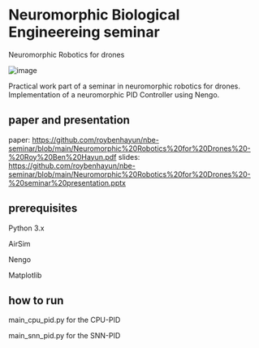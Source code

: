 # Neuromorphic Biological Engineereing seminar
Neuromorphic Robotics for drones

![image](https://github.com/roybenhayun/nbe-seminar/assets/11072478/b4beeaaa-3e64-4055-b41e-36e20ac78ecc)

Practical work part of a seminar in neuromorphic robotics for drones. Implementation of a neuromorphic PID Controller using Nengo.

## paper and presentation
paper: https://github.com/roybenhayun/nbe-seminar/blob/main/Neuromorphic%20Robotics%20for%20Drones%20-%20Roy%20Ben%20Hayun.pdf
slides: https://github.com/roybenhayun/nbe-seminar/blob/main/Neuromorphic%20Robotics%20for%20Drones%20-%20seminar%20presentation.pptx

## prerequisites
Python 3.x

AirSim

Nengo

Matplotlib


## how to run
main_cpu_pid.py for the CPU-PID

main_snn_pid.py for the SNN-PID

